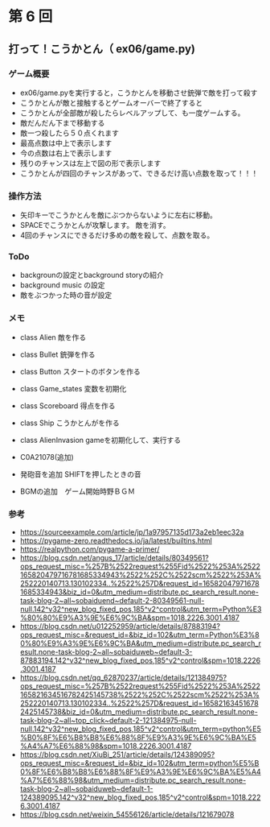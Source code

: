 # 第 6 回
## 打って！こうかとん（ ex06/game.py)
### ゲーム概要
- ex06/game.pyを実行すると，こうかとんを移動させ銃弾で敵を打って殺す
- こうかとんが敵と接触するとゲームオーバーで終了すると　
- こうかとんが全部敵が殺したらレベルアップして、も一度ゲームする。
- 敵だんだん下まで移動する
- 敵一つ殺したら５０点くれます
- 最高点数は中上で表示します
- 今の点数は右上で表示します
- 残りのチャンスは左上で図の形で表示します
- こうかとんが四回のチャンスがあって、できるだけ高い点数を取って！！！
### 操作方法
- 矢印キーでこうかとんを敵にぶつからないように左右に移動。
- SPACEでこうかとんが攻撃します。 敵を消す。
- 4回のチャンスにできるだけ多めの敵を殺して、点数を取る。
### ToDo
- backgrounの設定とbackground storyの紹介
- background music の設定
- 敵をぶつかった時の音が設定
### メモ
- class Alien   敵を作る
- class Bullet  銃弾を作る
- class Button  スタートのボタンを作る
- class Game_states 変数を初期化
- class Scoreboard  得点を作る
            
- class Ship    こうかとんがを作る
- class AlienInvasion   gameを初期化して、実行する

- C0A21078(追加)
- 発砲音を追加 SHIFTを押したときの音  
- BGMの追加　ゲーム開始時野ＢＧＭ　　 
### 参考
- https://sourceexample.com/article/jp/1a97957135d173a2eb1eec32a
- https://pygame-zero.readthedocs.io/ja/latest/builtins.html
- https://realpython.com/pygame-a-primer/
- https://blog.csdn.net/angus_17/article/details/80349561?ops_request_misc=%257B%2522request%255Fid%2522%253A%2522165820479716781685334943%2522%252C%2522scm%2522%253A%252220140713.130102334..%2522%257D&request_id=165820479716781685334943&biz_id=0&utm_medium=distribute.pc_search_result.none-task-blog-2~all~sobaiduend~default-2-80349561-null-null.142^v32^new_blog_fixed_pos,185^v2^control&utm_term=Python%E3%80%80%E9%A3%9E%E6%9C%BA&spm=1018.2226.3001.4187
- https://blog.csdn.net/u012252959/article/details/87883194?ops_request_misc=&request_id=&biz_id=102&utm_term=Python%E3%80%80%E9%A3%9E%E6%9C%BA&utm_medium=distribute.pc_search_result.none-task-blog-2~all~sobaiduweb~default-3-87883194.142^v32^new_blog_fixed_pos,185^v2^control&spm=1018.2226.3001.4187
- https://blog.csdn.net/qq_62870237/article/details/121384975?ops_request_misc=%257B%2522request%255Fid%2522%253A%2522165821634516782425145738%2522%252C%2522scm%2522%253A%252220140713.130102334..%2522%257D&request_id=165821634516782425145738&biz_id=0&utm_medium=distribute.pc_search_result.none-task-blog-2~all~top_click~default-2-121384975-null-null.142^v32^new_blog_fixed_pos,185^v2^control&utm_term=python%E5%B0%8F%E6%B8%B8%E6%88%8F%E9%A3%9E%E6%9C%BA%E5%A4%A7%E6%88%98&spm=1018.2226.3001.4187
- https://blog.csdn.net/XiuBi_251/article/details/124389095?ops_request_misc=&request_id=&biz_id=102&utm_term=python%E5%B0%8F%E6%B8%B8%E6%88%8F%E9%A3%9E%E6%9C%BA%E5%A4%A7%E6%88%98&utm_medium=distribute.pc_search_result.none-task-blog-2~all~sobaiduweb~default-1-124389095.142^v32^new_blog_fixed_pos,185^v2^control&spm=1018.2226.3001.4187
- https://blog.csdn.net/weixin_54556126/article/details/121679078

